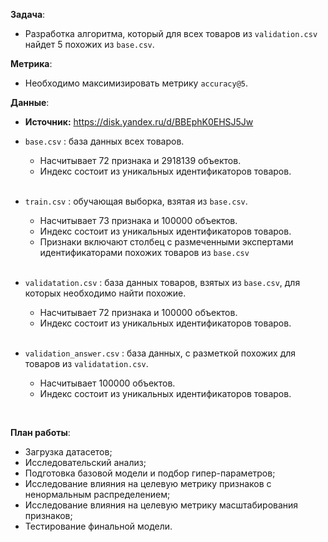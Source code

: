 **Задача**:
* Разработка алгоритма, который для всех товаров из `validation.csv` найдет 5 похожих из `base.csv`.

**Метрика**:
* Необходимо максимизировать метрику `accuracy@5`.

**Данные**:
  - __Источник:__ https://disk.yandex.ru/d/BBEphK0EHSJ5Jw
  - `base.csv` : база данных всех товаров.
    - Насчитывает 72 признака и 2918139 объектов.
    - Индекс состоит из уникальных идентификаторов товаров.
<br><br>
  - `train.csv` : обучающая выборка, взятая из `base.csv`.
    - Насчитывает 73 признака и 100000 объектов.
    - Индекс состоит из уникальных идентификаторов товаров.
    - Признаки включают столбец с размеченными экспертами идентификаторами похожих товаров из `base.csv`
<br><br>
  - `validatation.csv` : база данных товаров, взятых из `base.csv`, для которых необходимо найти похожие.
    - Насчитывает 72 признака и 100000 объектов.
    - Индекс состоит из уникальных идентификаторов товаров.
<br><br>

  - `validation_answer.csv` : база данных, с разметкой похожих для товаров из `validatation.csv`.
    - Насчитывает 100000 объектов.
    - Индекс состоит из уникальных идентификаторов товаров.
<br>

**План работы**:

* Загрузка датасетов;
* Исследовательский анализ;
* Подготовка базовой модели и подбор гипер-параметров;
* Исследование влияния на целевую метрику признаков с ненормальным распределением;
* Исследование влияния на целевую метрику масштабирования признаков;
* Тестирование финальной модели.
